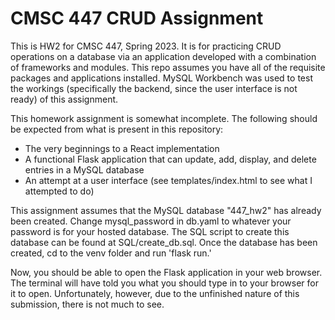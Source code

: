 # CMSC 447 CRUD Assignment
This is HW2 for CMSC 447, Spring 2023. It is for practicing CRUD operations on a database via an application developed with a combination of frameworks and modules. This repo assumes you have all of the requisite packages and applications installed. MySQL Workbench was used to test the workings (specifically the backend, since the user interface is not ready) of this assignment.

This homework assignment is somewhat incomplete. The following should be expected from what is present in this repository:
- The very beginnings to a React implementation
- A functional Flask application that can update, add, display, and delete entries in a MySQL database
- An attempt at a user interface (see templates/index.html to see what I attempted to do)

This assignment assumes that the MySQL database "447_hw2" has already been created. Change mysql_password in db.yaml to whatever your password is for your hosted database. The SQL script to create this database can be found at SQL/create_db.sql. Once the database has been created, cd to the venv folder and run 'flask run.'

Now, you should be able to open the Flask application in your web browser. The terminal will have told you what you should type in to your browser for it to open. Unfortunately, however, due to the unfinished nature of this submission, there is not much to see.

